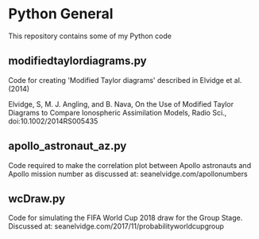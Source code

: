 # Python General

This repository contains some of my Python code

## modifiedtaylordiagrams.py
Code for creating 'Modified Taylor diagrams' described in Elvidge et al. (2014)

Elvidge, S, M. J. Angling, and B. Nava, On the Use of Modified Taylor Diagrams to Compare Ionospheric Assimilation Models, Radio Sci., doi:10.1002/2014RS005435

## apollo_astronaut_az.py
Code required to make the correlation plot between Apollo astronauts and Apollo mission number as discussed at: seanelvidge.com/apollonumbers

## wcDraw.py
Code for simulating the FIFA World Cup 2018 draw for the Group Stage. Discussed at: seanelvidge.com/2017/11/probabilityworldcupgroup

